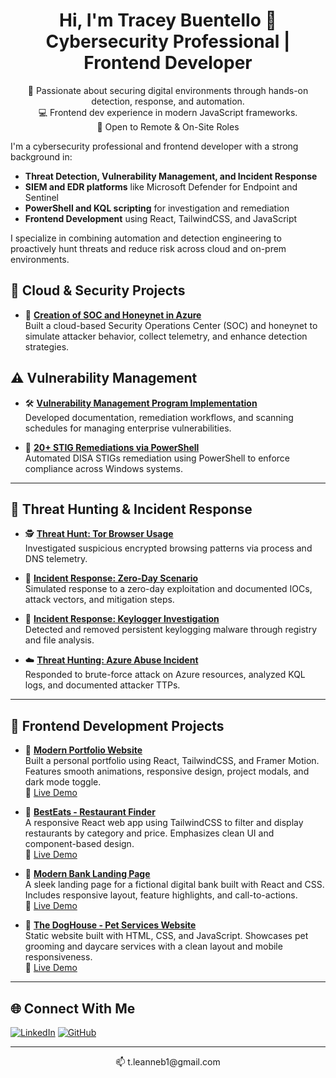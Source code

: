 <h1 align="center">Hi, I'm Tracey Buentello 👋<br/>Cybersecurity Professional | Frontend Developer</h1>

<p align="center">
🔐 Passionate about securing digital environments through hands-on detection, response, and automation. <br/>
💻 Frontend dev experience in modern JavaScript frameworks. <br/>
💼 Open to Remote & On-Site Roles
</p>

I'm a cybersecurity professional and frontend developer with a strong background in:

- **Threat Detection, Vulnerability Management, and Incident Response**
- **SIEM and EDR platforms** like Microsoft Defender for Endpoint and Sentinel
- **PowerShell and KQL scripting** for investigation and remediation
- **Frontend Development** using React, TailwindCSS, and JavaScript

I specialize in combining automation and detection engineering to proactively hunt threats and reduce risk across cloud and on-prem environments.

## 🔐 Cloud & Security Projects

- 🚀 **[Creation of SOC and Honeynet in Azure](https://github.com/tleanne1/Cloud-SOC)**  
  Built a cloud-based Security Operations Center (SOC) and honeynet to simulate attacker behavior, collect telemetry, and enhance detection strategies.
  
## ⚠️ Vulnerability Management

- 🛠️ **[Vulnerability Management Program Implementation](https://github.com/tleanne1/vulnerability-management-program/tree/main)**  
  Developed documentation, remediation workflows, and scanning schedules for managing enterprise vulnerabilities.
  
- 🔧 **[20+ STIG Remediations via PowerShell](https://github.com/tleanne1/STIGS-PowerShell-Scripts)**  
  Automated DISA STIGs remediation using PowerShell to enforce compliance across Windows systems.

---

## 🚨 Threat Hunting & Incident Response

- 🕵️ **[Threat Hunt: Tor Browser Usage](https://github.com/tleanne1/threat-hunting-scenario-tor/tree/main)**  
  Investigated suspicious encrypted browsing patterns via process and DNS telemetry.

- 🧪 **[Incident Response: Zero-Day Scenario](https://github.com/tleanne1/threat-hunting-scenario-zero-day)**  
  Simulated response to a zero-day exploitation and documented IOCs, attack vectors, and mitigation steps.

- 📄 **[Incident Response: Keylogger Investigation](https://github.com/tleanne1/threat-hunting-scenario-keylogger)**  
  Detected and removed persistent keylogging malware through registry and file analysis.

- ☁️ **[Threat Hunting: Azure Abuse Incident](https://github.com/tleanne1/threat-hunting-Azure-Abuse-Incident)**  
  Responded to brute-force attack on Azure resources, analyzed KQL logs, and documented attacker TTPs.

---

## 🎨 Frontend Development Projects

- 💼 **[Modern Portfolio Website](https://github.com/tleanne1/modern-portfolio)**  
  Built a personal portfolio using React, TailwindCSS, and Framer Motion. Features smooth animations, responsive design, project modals, and dark mode toggle. <br/>
  🔗 [Live Demo](https://tleanne.dev/)

- 🍴 **[BestEats - Restaurant Finder](https://github.com/tleanne1/best-eats)**  
  A responsive React web app using TailwindCSS to filter and display restaurants by category and price. Emphasizes clean UI and component-based design.  
  🔗 [Live Demo](https://best-eats-tleanne.netlify.app/)

- 🏦 **[Modern Bank Landing Page](https://github.com/tleanne1/modern-bank)**  
  A sleek landing page for a fictional digital bank built with React and CSS. Includes responsive layout, feature highlights, and call-to-actions.  
  🔗 [Live Demo](https://modern-bank-tleanne.netlify.app/)

- 🐾 **[The DogHouse - Pet Services Website](https://github.com/tleanne1/the-doghouse)**  
  Static website built with HTML, CSS, and JavaScript. Showcases pet grooming and daycare services with a clean layout and mobile responsiveness.  
  🔗 [Live Demo](https://thedoghouse-tleanne.netlify.app/)
  
---

## 🌐 Connect With Me

[![LinkedIn](https://img.shields.io/badge/LinkedIn-Tracey%20Buentello-blue?style=for-the-badge&logo=linkedin)](https://www.linkedin.com/in/tleanne/)
[![GitHub](https://img.shields.io/badge/GitHub-tleanne1-black?style=for-the-badge&logo=github)](https://github.com/tleanne1)

---

<p align="center">📫 t.leanneb1@gmail.com</p>
